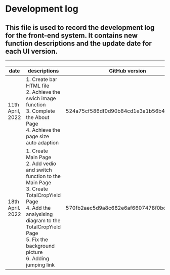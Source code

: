 # Development log
## This file is used to record the development log for the front-end system. It contains new function descriptions and the update date for each UI version.

---  

|date| descriptions                                                                                                                                                                                                                                     |GitHub version| Others |
|----|--------------------------------------------------------------------------------------------------------------------------------------------------------------------------------------------------------------------------------------------------|----|--------|
|11th April, 2022| 1. Create bar HTML file  <br/>2. Achieve the swich image function  <br/> 3. Complete the About Page  <br/> 4. Achieve the page size auto adaption                                                                                                |524a75cf586df0d90b84cd1e3a1b56b4492df97b|
|18th April. 2022| 1. Create Main Page  <br/>2. Add vedio and switch function to the Main Page  <br/>3. Create TotalCropYield Page  <br/>4. Add the analysising diagram to the TotalCropYield Page  <br/>5. Fix the background picture  <br/>6. Adding jumping link |570fb2aec5d9a8c682e6af6607478f0bcbca5f48|